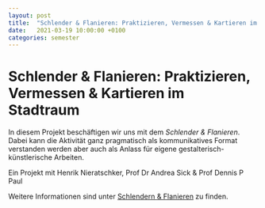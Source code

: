 ```yaml
---
layout: post
title:  "Schlender & Flanieren: Praktizieren, Vermessen & Kartieren im Stadtraum"
date:   2021-03-19 10:00:00 +0100
categories: semester
---
```


# Schlender & Flanieren: Praktizieren, Vermessen & Kartieren im Stadtraum


In diesem Projekt beschäftigen wir uns mit dem *Schlender & Flanieren*. Dabei kann die Aktivität ganz pragmatisch als kommunikatives Format verstanden werden aber auch als Anlass für eigene gestalterisch-künstlerische Arbeiten.

Ein Projekt mit Henrik Nieratschker, Prof Dr Andrea Sick & Prof Dennis P Paul

Weitere Informationen sind unter [Schlendern & Flanieren](http://dm-hb.de/suf) zu finden.



